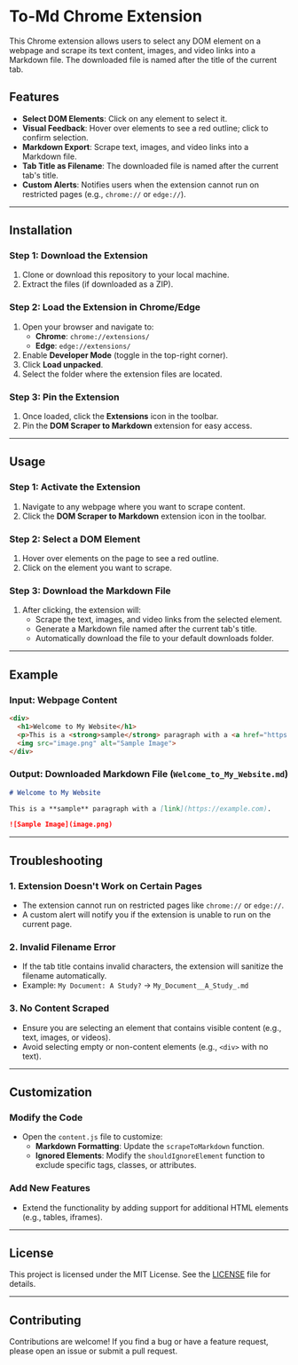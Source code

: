 # To-Md Chrome Extension

This Chrome extension allows users to select any DOM element on a webpage and scrape its text content, images, and video links into a Markdown file. The downloaded file is named after the title of the current tab.

## Features
- **Select DOM Elements**: Click on any element to select it.
- **Visual Feedback**: Hover over elements to see a red outline; click to confirm selection.
- **Markdown Export**: Scrape text, images, and video links into a Markdown file.
- **Tab Title as Filename**: The downloaded file is named after the current tab's title.
- **Custom Alerts**: Notifies users when the extension cannot run on restricted pages (e.g., `chrome://` or `edge://`).

---

## Installation

### Step 1: Download the Extension
1. Clone or download this repository to your local machine.
2. Extract the files (if downloaded as a ZIP).

### Step 2: Load the Extension in Chrome/Edge
1. Open your browser and navigate to:
   - **Chrome**: `chrome://extensions/`
   - **Edge**: `edge://extensions/`
2. Enable **Developer Mode** (toggle in the top-right corner).
3. Click **Load unpacked**.
4. Select the folder where the extension files are located.

### Step 3: Pin the Extension
1. Once loaded, click the **Extensions** icon in the toolbar.
2. Pin the **DOM Scraper to Markdown** extension for easy access.

---

## Usage

### Step 1: Activate the Extension
1. Navigate to any webpage where you want to scrape content.
2. Click the **DOM Scraper to Markdown** extension icon in the toolbar.

### Step 2: Select a DOM Element
1. Hover over elements on the page to see a red outline.
2. Click on the element you want to scrape.

### Step 3: Download the Markdown File
1. After clicking, the extension will:
   - Scrape the text, images, and video links from the selected element.
   - Generate a Markdown file named after the current tab's title.
   - Automatically download the file to your default downloads folder.

---

## Example

### Input: Webpage Content
```html
<div>
  <h1>Welcome to My Website</h1>
  <p>This is a <strong>sample</strong> paragraph with a <a href="https://example.com">link</a>.</p>
  <img src="image.png" alt="Sample Image">
</div>
```

### Output: Downloaded Markdown File (`Welcome_to_My_Website.md`)
```markdown
# Welcome to My Website

This is a **sample** paragraph with a [link](https://example.com).

![Sample Image](image.png)
```

---

## Troubleshooting

### 1. Extension Doesn't Work on Certain Pages
- The extension cannot run on restricted pages like `chrome://` or `edge://`.
- A custom alert will notify you if the extension is unable to run on the current page.

### 2. Invalid Filename Error
- If the tab title contains invalid characters, the extension will sanitize the filename automatically.
- Example: `My Document: A Study?` → `My_Document__A_Study_.md`

### 3. No Content Scraped
- Ensure you are selecting an element that contains visible content (e.g., text, images, or videos).
- Avoid selecting empty or non-content elements (e.g., `<div>` with no text).

---

## Customization

### Modify the Code
- Open the `content.js` file to customize:
  - **Markdown Formatting**: Update the `scrapeToMarkdown` function.
  - **Ignored Elements**: Modify the `shouldIgnoreElement` function to exclude specific tags, classes, or attributes.

### Add New Features
- Extend the functionality by adding support for additional HTML elements (e.g., tables, iframes).

---

## License
This project is licensed under the MIT License. See the [LICENSE](LICENSE) file for details.

---

## Contributing
Contributions are welcome! If you find a bug or have a feature request, please open an issue or submit a pull request.